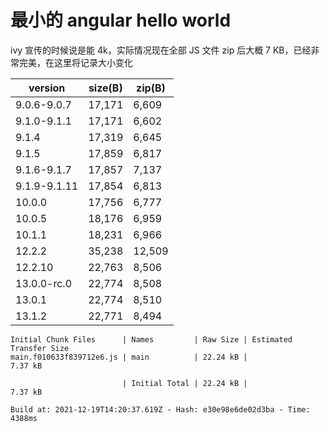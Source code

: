 # 最小的 angular hello world

ivy 宣传的时候说是能 4k，实际情况现在全部 JS 文件 zip 后大概 7 KB，已经非常完美，在这里将记录大小变化

| version      | size(B) | zip(B) |
| ------------ | ------- | ------ |
| 9.0.6-9.0.7  | 17,171  | 6,609  |
| 9.1.0-9.1.1  | 17,171  | 6,602  |
| 9.1.4        | 17,319  | 6,645  |
| 9.1.5        | 17,859  | 6,817  |
| 9.1.6-9.1.7  | 17,857  | 7,137  |
| 9.1.9-9.1.11 | 17,854  | 6,813  |
| 10.0.0       | 17,756  | 6,777  |
| 10.0.5       | 18,176  | 6,959  |
| 10.1.1       | 18,231  | 6,966  |
| 12.2.2       | 35,238  | 12,509 |
| 12.2.10      | 22,763  | 8,506  |
| 13.0.0-rc.0  | 22,774  | 8,508  |
| 13.0.1       | 22,774  | 8,510  |
| 13.1.2       | 22,771  | 8,494  |

```console
Initial Chunk Files      | Names         | Raw Size | Estimated Transfer Size
main.f010633f839712e6.js | main          | 22.24 kB |                 7.37 kB

                         | Initial Total | 22.24 kB |                 7.37 kB

Build at: 2021-12-19T14:20:37.619Z - Hash: e30e98e6de02d3ba - Time: 4388ms
```

